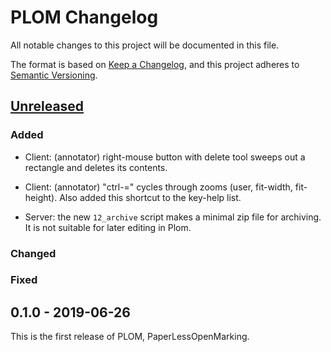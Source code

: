 # PLOM Changelog

All notable changes to this project will be documented in this file.

The format is based on [Keep a Changelog](https://keepachangelog.com/en/1.0.0/),
and this project adheres to [Semantic Versioning](https://semver.org/spec/v2.0.0.html).

## [Unreleased]

### Added

* Client: (annotator) right-mouse button with delete tool sweeps out a rectangle
  and deletes its contents.

* Client: (annotator) "ctrl-=" cycles through zooms (user, fit-width, fit-height). Also added this shortcut to the key-help list.

* Server: the new `12_archive` script makes a minimal zip file for archiving.
  It is not suitable for later editing in Plom.

### Changed

### Fixed


## 0.1.0 - 2019-06-26

This is the first release of PLOM, PaperLessOpenMarking.


[Unreleased]: https://gitlab.math.ubc.ca/andrewr/MLP/compare/v0.1.0...master
